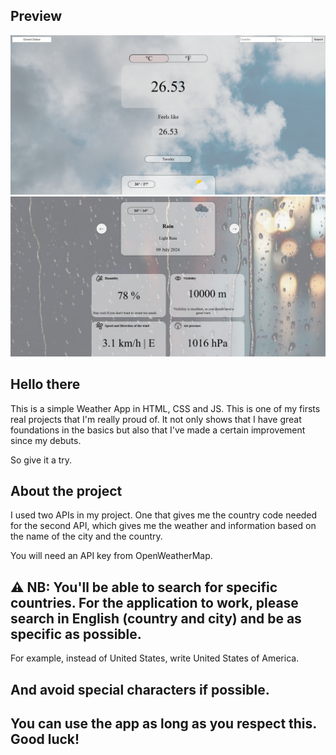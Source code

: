 ## Preview

<div>
    <img src="/media/preview1.png" alt="preview" />
    <img src="/media/preview2.png" alt="preview" />
</div>

## Hello there

This is a simple Weather App in HTML, CSS and JS. This is one of my firsts real projects that I'm really proud of.
It not only shows that I have great foundations in the basics but also that I've made a certain improvement since my debuts.


So give it a try.

## About the project

I used two APIs in my project. One that gives me the country code needed for the second API, which gives me the weather and information based on the name of the city and the country.

You will need an API key from OpenWeatherMap.

## ⚠ NB: You'll be able to search for specific countries. For the application to work, please search in English (country and city) and be as specific as possible. 
For example, instead of United States, write United States of America. 
## And avoid special characters if possible.

## You can use the app as long as you respect this. Good luck!

